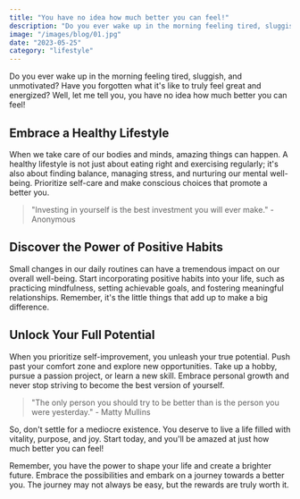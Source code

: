 ```yaml
---
title: "You have no idea how much better you can feel!"
description: "Do you ever wake up in the morning feeling tired, sluggish, and unmotivated"
image: "/images/blog/01.jpg"
date: "2023-05-25"
category: "lifestyle"
---
```


Do you ever wake up in the morning feeling tired, sluggish, and unmotivated? Have you forgotten what it's like to truly feel great and energized? Well, let me tell you, you have no idea how much better you can feel!

## Embrace a Healthy Lifestyle

When we take care of our bodies and minds, amazing things can happen. A healthy lifestyle is not just about eating right and exercising regularly; it's also about finding balance, managing stress, and nurturing our mental well-being. Prioritize self-care and make conscious choices that promote a better you.

> "Investing in yourself is the best investment you will ever make." - Anonymous

## Discover the Power of Positive Habits

Small changes in our daily routines can have a tremendous impact on our overall well-being. Start incorporating positive habits into your life, such as practicing mindfulness, setting achievable goals, and fostering meaningful relationships. Remember, it's the little things that add up to make a big difference.

## Unlock Your Full Potential

When you prioritize self-improvement, you unleash your true potential. Push past your comfort zone and explore new opportunities. Take up a hobby, pursue a passion project, or learn a new skill. Embrace personal growth and never stop striving to become the best version of yourself.

> "The only person you should try to be better than is the person you were yesterday." - Matty Mullins

So, don't settle for a mediocre existence. You deserve to live a life filled with vitality, purpose, and joy. Start today, and you'll be amazed at just how much better you can feel!

Remember, you have the power to shape your life and create a brighter future. Embrace the possibilities and embark on a journey towards a better you. The journey may not always be easy, but the rewards are truly worth it.